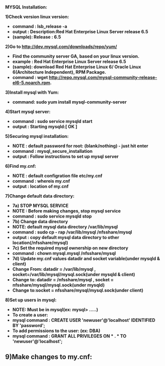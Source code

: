 <h4>MYSQL Installation:

1)Check version linux version:
  - command : lsb_release -a
  - output  : Description:Red Hat Enterprise Linux Server release 6.5
  - (sample): Release    : 6.5

2)Go to <http://dev.mysql.com/downloads/repo/yum/>
  - Find the community server GA, based on your linux version.
  - example : Red Hat Enterprise Linux Server release 6.5
  - (sample): download Red Hat Enterprise Linux 6/ Oracle Linux 6(Architecture Independent), RPM Package.
  - command  : wget http://repo.mysql.com/mysql-community-release-el6-5.noarch.rpm. 

3)Install mysql with Yum:
  - command: sudo yum install mysql-community-server

4)Start mysql server:
  - command : sudo service mysqld start
  - output  : Starting mysqld:[ OK ]

5)Securing mysql installation:
  - **NOTE**    : default password for root: (blank/nothing) - just hit enter
  - command : mysql_secure_installation
  - output  : Follow instructions to set up mysql server

6)Find my.cnf:
  - **NOTE**    : default configration file etc/my.cnf
  - command : whereis my.cnf
  - output  : location of my.cnf

7)Change default data directory:
  - 7a) STOP MYSQL SERVICE
  - **NOTE**    : Before making changes, stop mysql service
  - command : sudo service mysqld stop
  - 7b) Change data directory
  - NOTE: default mysql data directory /var/lib/mysql
  - command : sudo cp - rap /var/lib/mysql /nfsshare/mysql
  - output  : copy default mysql data directory to other location(/nfsshare/mysql)
  - 7c) Set the required mysql ownership on new directory
  - command : chown mysql.mysql /nfsshare/mysql
  - 7d) Update my.cnf values datadir and socket variable(under mysqld & client)
  - Change From: datadir = /var/lib/mysql , socket=/var/lib/mysql/mysql.sock(under mysqld & client)
  - Change to: datadir = /nfsshare/mysql , socket = nfsshare/mysql/mysql.sock(under mysqld)
  - Change to:socket = nfsshare/mysql/mysql.sock(under client)

8)Set up users in mysql:
  - **NOTE**: Must be in mysql(ex: mysql> .....)
  - To create a user:
  - mysql command : CREATE USER 'newuser'@'localhost' IDENTIFIED BY 'password';
  - To add permissions to the user: (ex: DBA)
  - mysql command : GRANT ALL PRIVILEGES ON * . * TO 'newuser'@'localhost';

9)Make changes to my.cnf:
  - 
